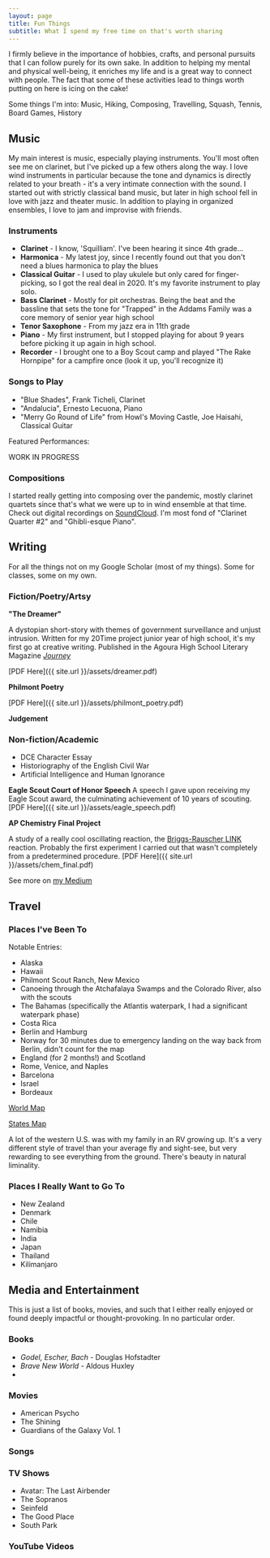```yaml
---
layout: page
title: Fun Things
subtitle: What I spend my free time on that's worth sharing
---
```


I firmly believe in the importance of hobbies, crafts, and personal pursuits that I can follow purely for its own sake. In addition to helping my mental and physical well-being, it enriches my life and is a great way to connect with people. The fact that some of these activities lead to things worth putting on here is icing on the cake!

Some things I'm into: Music, Hiking, Composing, Travelling, Squash, Tennis, Board Games, History

## Music

My main interest is music, especially playing instruments. You'll most often see me on clarinet, but I've picked up a few others along the way. I love wind instruments in particular because the tone and dynamics is directly related to your breath - it's a very intimate connection with the sound. I started out with strictly classical band music, but later in high school fell in love with jazz and theater music. In addition to playing in organized ensembles, I love to jam and improvise with friends.

### Instruments
* **Clarinet** - I know, 'Squilliam'. I've been hearing it since 4th grade...
* **Harmonica** - My latest joy, since I recently found out that you don't need a blues harmonica to play the blues
* **Classical Guitar** - I used to play ukulele but only cared for finger-picking, so I got the real deal in 2020. It's my favorite instrument to play solo.
* **Bass Clarinet** - Mostly for pit orchestras. Being the beat and the bassline that sets the tone for "Trapped" in the Addams Family was a core memory of senior year high school
* **Tenor Saxophone** - From my jazz era in 11th grade
* **Piano** - My first instrument, but I stopped playing for about 9 years before picking it up again in high school.
* **Recorder** - I brought one to a Boy Scout camp and played "The Rake Hornpipe" for a campfire once (look it up, you'll recognize it)

### Songs to Play
* "Blue Shades", Frank Ticheli, Clarinet
* "Andalucia", Ernesto Lecuona, Piano
* "Merry Go Round of Life" from Howl's Moving Castle, Joe Haisahi, Classical Guitar

Featured Performances:

WORK IN PROGRESS

### Compositions

I started really getting into composing over the pandemic, mostly clarinet quartets since that's what we were up to in wind ensemble at that time. Check out digital recordings on [SoundCloud](https://soundcloud.com/user-221550413). I'm most fond of "Clarinet Quarter #2" and "Ghibli-esque Piano".

## Writing
For all the things not on my Google Scholar (most of my things). Some for classes, some on my own.

### Fiction/Poetry/Artsy
**"The Dreamer"**

A dystopian short-story with themes of government surveillance and unjust intrusion. Written for my 20Time project junior year of high school, it's my first go at creative writing. Published in the Agoura High School Literary Magazine [*Journey*](https://ahsliterarymagazine.weebly.com/uploads/1/2/1/7/121733167/literary_magazine_2019-compressed.pdf)

[PDF Here]({{ site.url }}/assets/dreamer.pdf)



**Philmont Poetry**

[PDF Here]({{ site.url }}/assets/philmont_poetry.pdf)

**Judgement**

### Non-fiction/Academic
* DCE Character Essay
* Historiography of the English Civil War
* Artificial Intelligence and Human Ignorance

**Eagle Scout Court of Honor Speech**
A speech I gave upon receiving my Eagle Scout award, the culminating achievement of 10 years of scouting. [PDF Here]({{ site.url }}/assets/eagle_speech.pdf)

**AP Chemistry Final Project**

A study of a really cool oscillating reaction, the [Briggs-Rauscher LINK]() reaction. Probably the first experiment I carried out that wasn't completely from a predetermined procedure. [PDF Here]({{ site.url }}/assets/chem_final.pdf)

See more on [my Medium](https://medium.com/@williamcutler2001)

## Travel

### Places I've Been To
Notable Entries:
* Alaska
* Hawaii
* Philmont Scout Ranch, New Mexico
* Canoeing through the Atchafalaya Swamps and the Colorado River, also with the scouts
* The Bahamas (specifically the Atlantis waterpark, I had a significant waterpark phase)
* Costa Rica
* Berlin and Hamburg
* Norway for 30 minutes due to emergency landing on the way back from Berlin, didn't count for the map
* England (for 2 months!) and Scotland
* Rome, Venice, and Naples
* Barcelona
* Israel
* Bordeaux

[World Map](https://www.fla-shop.com/visited-countries/?st=BS%2CCA%2CCR%2CDE%2CES%2CFR%2CGB%2CIL%2CIT%2CMX%2CUS&vc=1ca032&uc=b3c3ca&hc=40bfa6&bc=ffffff)

[States Map](https://www.fla-shop.com/visited-states/?st=AK%2CAZ%2CCA%2CCO%2CCT%2CDC%2CDE%2CFL%2CHI%2CMA%2CMD%2CME%2CMT%2CNH%2CNJ%2CNM%2CNV%2CNY%2COR%2CPA%2CRI%2CTX%2CUT%2CVA%2CVT%2CWA%2CWY&vc=1ca032&uc=90cfea&hc=40bfa6&bc=ffffff&sl=on)

A lot of the western U.S. was with my family in an RV growing up. It's a very different style of travel than your average fly and sight-see, but very rewarding to see everything from the ground. There's beauty in natural liminality.

### Places I Really Want to Go To
* New Zealand
* Denmark
* Chile
* Namibia
* India
* Japan
* Thailand
* Kilimanjaro

## Media and Entertainment

This is just a list of books, movies, and such that I either really enjoyed or found deeply impactful or thought-provoking. In no particular order.

### Books
* *Godel, Escher, Bach* - Douglas Hofstadter
* *Brave New World* - Aldous Huxley
* 
### Movies
* American Psycho
* The Shining
* Guardians of the Galaxy Vol. 1

### Songs


### TV Shows
* Avatar: The Last Airbender
* The Sopranos
* Seinfeld
* The Good Place
* South Park

### YouTube Videos





